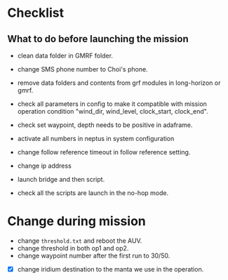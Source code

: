 # Checklist
## What to do before launching the mission
- clean data folder in GMRF folder.
- change SMS phone number to Choi's phone.
- remove data folders and contents from grf modules in long-horizon or gmrf.
- check all parameters in config to make it compatible with mission operation condition "wind_dir, wind_level, clock_start, clock_end".
- check set waypoint, depth needs to be positive in adaframe.
- activate all numbers in neptus in system configuration
- change follow reference timeout in follow reference setting.
- change ip address
- launch bridge and then script.

- check all the scripts are launch in the no-hop mode.


# Change during mission
- change `threshold.txt` and reboot the AUV. 
- change threshold in both op1 and op2.
- change waypoint number after the first run to 30/50.
- [x] change iridium destination to the manta we use in the operation.
